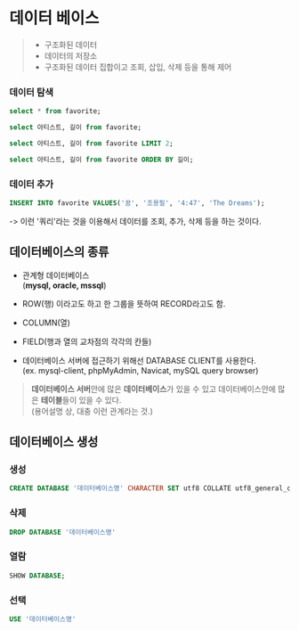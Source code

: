 # 데이터 베이스
 
> - 구조화된 데이터  
> - 데이터의 저장소  
> - 구조화된 데이터 집합이고 조회, 삽입, 삭제 등을 통해 제어

### 데이터 탐색
~~~sql
select * from favorite;

select 아티스트, 길이 from favorite;

select 아티스트, 길이 from favorite LIMIT 2;

select 아티스트, 길이 from favorite ORDER BY 길이;
~~~
### 데이터 추가
~~~sql
INSERT INTO favorite VALUES('꿈', '조용필', '4:47', 'The Dreams');
~~~
 
-> 이런 '쿼리'라는 것을 이용해서 데이터를 조회, 추가, 삭제 등을 하는 것이다.

## 데이터베이스의 종류
- 관계형 데이터베이스  
(**mysql, oracle, mssql**)

- ROW(행) 이라고도 하고 한 그룹을 뜻하여 RECORD라고도 함.
- COLUMN(열)
- FIELD(행과 열의 교차점의 각각의 칸들)
- 데이터베이스 서버에 접근하기 위해선 DATABASE CLIENT를 사용한다.   
  (ex. mysql-client, phpMyAdmin, Navicat, mySQL query browser)

> **데이터베이스 서버**안에 많은 **데이터베이스**가 있을 수 있고 데이터베이스안에 많은 **테이블**들이 있을 수 있다.  
>  (용어설명 상, 대충 이런 관계라는 것.) 

## 데이터베이스 생성

### 생성

~~~sql
CREATE DATABASE '데이터베이스명' CHARACTER SET utf8 COLLATE utf8_general_ci;
~~~


### 삭제
~~~sql
DROP DATABASE '데이터베이스명'
~~~

### 열람
~~~sql
SHOW DATABASE;
~~~

### 선택
~~~sql
USE '데이터베이스명'
~~~